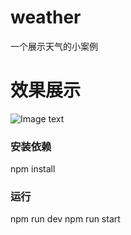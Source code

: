 # weather
一个展示天气的小案例
# 效果展示
![Image text](https://github.com/catbea/weather/blob/master/weather.png)

### 安装依赖
npm install 
### 运行
npm run dev
npm run start

